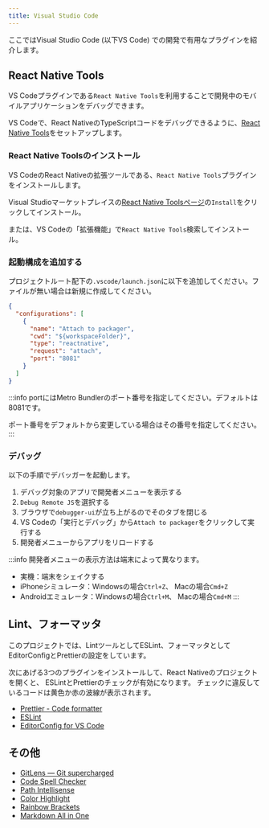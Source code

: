 ```yaml
---
title: Visual Studio Code
---
```


ここではVisual Studio Code (以下VS Code) での開発で有用なプラグインを紹介します。

## React Native Tools

VS Codeプラグインである`React Native Tools`を利用することで開発中のモバイルアプリケーションをデバッグできます。

VS Codeで、React NativeのTypeScriptコードをデバッグできるように、[React Native Tools](https://marketplace.visualstudio.com/items?itemName=msjsdiag.vscode-react-native)をセットアップします。

### React Native Toolsのインストール

VS CodeのReact Nativeの拡張ツールである、`React Native Tools`プラグインをインストールします。

Visual Studioマーケットプレイスの[React Native Toolsページ](https://marketplace.visualstudio.com/items?itemName=msjsdiag.vscode-react-native)の`Install`をクリックしてインストール。

または、VS Codeの「拡張機能」で`React Native Tools`検索してインストール。

### 起動構成を追加する

プロジェクトルート配下の`.vscode/launch.json`に以下を追加してください。ファイルが無い場合は新規に作成してください。

```json title=".vscode/launch.json"
{
  "configurations": [
    {
      "name": "Attach to packager",
      "cwd": "${workspaceFolder}",
      "type": "reactnative",
      "request": "attach",
      "port": "8081"
    }
  ]
}
```

:::info
portにはMetro Bundlerのポート番号を指定してください。デフォルトは8081です。

ポート番号をデフォルトから変更している場合はその番号を指定してください。
:::

### デバッグ

以下の手順でデバッガーを起動します。

1. デバッグ対象のアプリで開発者メニューを表示する
1. `Debug Remote JS`を選択する
1. ブラウザで`debugger-ui`が立ち上がるのでそのタブを閉じる
1. VS Codeの「実行とデバッグ」から`Attach to packager`をクリックして実行する
1. 開発者メニューからアプリをリロードする

:::info
開発者メニューの表示方法は端末によって異なります。

- 実機：端末をシェイクする
- iPhoneシミュレータ：Windowsの場合`Ctrl+Z`、 Macの場合`Cmd+Z`
- Androidエミュレータ：Windowsの場合`Ctrl+M`、 Macの場合`Cmd+M`
:::

## Lint、フォーマッタ

このプロジェクトでは、LintツールとしてESLint、フォーマッタとしてEditorConfigとPrettierの設定をしています。

次にあげる3つのプラグインをインストールして、React Nativeのプロジェクトを開くと、
ESLintとPrettierのチェックが有効になります。
チェックに違反しているコードは黄色か赤の波線が表示されます。

- [Prettier - Code formatter](https://marketplace.visualstudio.com/items?itemName=esbenp.prettier-vscode)
- [ESLint](https://marketplace.visualstudio.com/items?itemName=dbaeumer.vscode-eslint)
- [EditorConfig for VS Code](https://marketplace.visualstudio.com/items?itemName=EditorConfig.EditorConfig)

## その他

- [GitLens — Git supercharged](https://marketplace.visualstudio.com/items?itemName=eamodio.gitlens)
- [Code Spell Checker](https://marketplace.visualstudio.com/items?itemName=streetsidesoftware.code-spell-checker)
- [Path Intellisense](https://marketplace.visualstudio.com/items?itemName=christian-kohler.path-intellisense)
- [Color Highlight](https://marketplace.visualstudio.com/items?itemName=naumovs.color-highlight)
- [Rainbow Brackets](https://marketplace.visualstudio.com/items?itemName=2gua.rainbow-brackets)
- [Markdown All in One](https://marketplace.visualstudio.com/items?itemName=yzhang.markdown-all-in-one)
